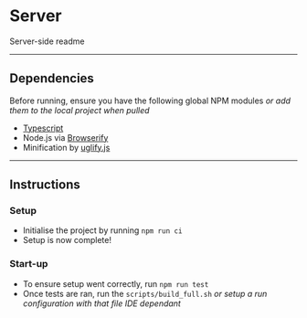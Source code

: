 # Server
Server-side readme
***
## Dependencies
Before running, ensure you have the following global NPM modules *or add them to the local project when pulled*
* [Typescript](https://github.com/Microsoft/TypeScript)
* Node.js via [Browserify](https://github.com/browserify/browserify)
* Minification by [uglify.js](https://github.com/mishoo/UglifyJS)
***
## Instructions
### Setup
* Initialise the project by running `npm run ci`
* Setup is now complete!
### Start-up
* To ensure setup went correctly, run `npm run test`
* Once tests are ran, run the `scripts/build_full.sh` *or setup a run configuration with that file IDE dependant*